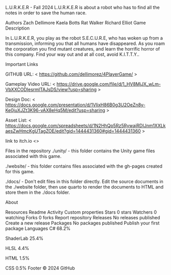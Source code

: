 L.U.R.K.E.R - Fall 2024
L.U.R.K.E.R is about a robot who has to find all the notes in order to save the human race.

Authors
Zach Dellimore
Kaela Botts
Rat Walker
Richard Elliot
Game Description


In L.U.R.K.E.R, you play as the robot S.E.C.U.R.E, who has woken up from a transmission, informing you that all humans have disappeared. As you roam the corporation you find mutant creatures, and learn the horrific horror of this company. Find your way out and at all cost, avoid K.I.T.T.Y..

Important Links

GITHUB URL: < https://github.com/dellimorez/4PlayerGame/ >

Gameplay Video URL: < https://drive.google.com/file/d/1_HV8MjJX_wLm-VbXXCODIesrmITAJsDS/view?usp=sharing >

Design Doc: < https://docs.google.com/presentation/d/1VlixH86B0g3U2OeZn8y-Ke0juXJZt3K96-vAX8eHq5M/edit?usp=sharing >

Asset List: < https://docs.google.com/spreadsheets/d/1N2HhQp5Rz5RywajRDIJnm1XXLkaesZwHmcKgUTagZOE/edit?gid=1444431360#gid=1444431360 >

link to itch.io <>

Files in the repository
./unity/ - this folder contains the Unity game files associated with this game.

./website/ - this folder contains files associated with the gh-pages created for this game.

./docs/ - Don't edit files in this folder directly. Edit the source documents in the ./website folder, then use quarto to render the documents to HTML and store them in the ./docs folder.

About


Resources
 Readme
 Activity
 Custom properties
Stars
 0 stars
Watchers
 0 watching
Forks
 0 forks
Report repository
Releases
No releases published
Create a new release
Packages
No packages published
Publish your first package
Languages
C#
68.2%
 
ShaderLab
25.4%
 
HLSL
4.4%
 
HTML
1.5%
 
CSS
0.5%
Footer
© 2024 GitHub
